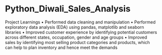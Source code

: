 # Python_Diwali_Sales_Analysis
Project Learnings
• Performed data cleaning and manipulation
• Performed exploratory data analysis (EDA) using pandas, matplotlib and seaborn libraries
• Improved customer experience by identifying potential customers across different states, occupation, gender and age groups
• Improved sales by identifying most selling product categories and products, which can help to plan inventory and hence meet the demands


